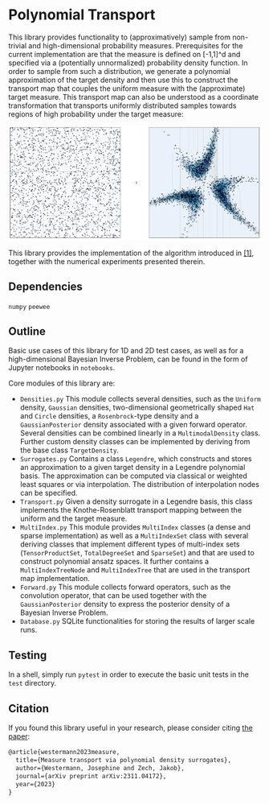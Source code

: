 # Polynomial Transport

This library provides functionality to (approximatively) sample from non-trivial and high-dimensional probability measures. Prerequisites for the current implementation are that the measure is defined on [-1,1]^d and specified via a (potentially unnormalized) probability density function. In order to sample from such a distribution, we generate a polynomial approximation of the target density and then use this to construct the transport map that couples the uniform measure with the (approximate) target
measure. This transport map can also be understood as a coordinate transformation that transports uniformly distributed samples towards regions of high probability under the target measure:

![Transport Image](transport.png)

This library provides the implementation of the algorithm introduced in [[1]](https://arxiv.org/abs/2311.04172), together with the numerical experiments presented therein.

## Dependencies

`numpy` `peewee`

## Outline

Basic use cases of this library for 1D and 2D test cases, as well as for a high-dimensional Bayesian Inverse Problem, can be found in the form of Jupyter notebooks in `notebooks`.

Core modules of this library are:

* `Densities.py`
    This module collects several densities, such as the `Uniform` density, `Gaussian` densities, two-dimensional geometrically shaped `Hat` and `Circle` densities, a `Rosenbrock`-type density and a `GaussianPosterior` density associated with a given forward operator. Several densities can be combined linearly in a `MultimodalDensity` class. Further custom density classes can be implemented by deriving from the base class `TargetDensity`.
* `Surrogates.py`
    Contains a class `Legendre`, which constructs and stores an approximation to a given target density in a Legendre polynomial basis. The approximation can be computed via classical or weighted least squares or via interpolation. The distribution of interpolation nodes can be specified.
* `Transport.py`
    Given a density surrogate in a Legendre basis, this class implements the Knothe-Rosenblatt transport mapping between the uniform and the target measure.
* `MultiIndex.py`
    This module provides `MultiIndex` classes (a dense and sparse implementation) as well as a `MultiIndexSet` class with several deriving classes that implement different types of multi-index sets (`TensorProductSet`, `TotalDegreeSet` and `SparseSet`) and that are used to construct polynomial ansatz spaces. It further contains a `MultiIndexTreeNode` and `MultiIndexTree` that are used in the transport map implementation.
* `Forward.py`
    This module collects forward operators, such as the convolution operator, that can be used together with the `GaussianPosterior` density to express the posterior density of a Bayesian Inverse Problem.
* `Database.py`
    SQLite functionalities for storing the results of larger scale runs.

## Testing

In a shell, simply run `pytest` in order to execute the basic unit tests in the `test` directory.

## Citation

If you found this library useful in your research, please consider citing [the paper](https://arxiv.org/abs/2311.04172):

```
@article{westermann2023measure,
  title={Measure transport via polynomial density surrogates},
  author={Westermann, Josephine and Zech, Jakob},
  journal={arXiv preprint arXiv:2311.04172},
  year={2023}
}
```